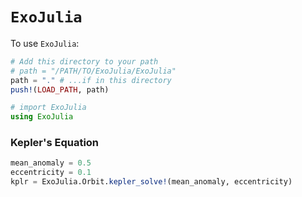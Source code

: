 # `ExoJulia`

To use `ExoJulia`: 
```julia
# Add this directory to your path
# path = "/PATH/TO/ExoJulia/ExoJulia"
path = "." # ...if in this directory
push!(LOAD_PATH, path)

# import ExoJulia
using ExoJulia
```
### Kepler's Equation
```julia
mean_anomaly = 0.5
eccentricity = 0.1
kplr = ExoJulia.Orbit.kepler_solve!(mean_anomaly, eccentricity)
```
